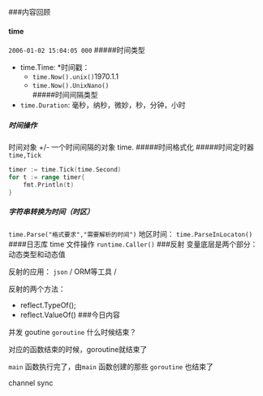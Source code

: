 ###内容回顾
#### time
`2006-01-02 15:04:05 000`
#####时间类型
* time.Time: 
*时间戳：   
   * `time.Now().unix()`1970.1.1
   *  `time.Now().UnixNano()`        
#####时间间隔类型
* `time.Duration`: 毫秒，纳秒，微妙，秒，分钟，小时
##### 时间操作
时间对象 +/- 一个时间间隔的对象
time.
#####时间格式化
#####时间定时器
`time,Tick`

```go
timer := time.Tick(time.Second)
for t := range timer{
    fmt.Println(t)
}
````
##### 字符串转换为时间（时区）
`time.Parse("格式要求","需要解析的时间")`
 地区时间：
    `time.ParseInLocaton()`   
####日志库
time
文件操作
`runtime.Caller()`
###反射
变量底层是两个部分：动态类型和动态值

反射的应用： `json` / ORM等工具 / 

反射的两个方法：
   * reflect.TypeOf(); 
   * reflect.ValueOf()
###今日内容

并发
goutine
`goroutine` 什么时候结束？

对应的函数结束的时候，goroutine就结束了

`main` 函数执行完了，由`main` 函数创建的那些 `goroutine` 也结束了



channel
sync
